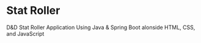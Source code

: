 # Stat Roller

D&D Stat Roller Application Using Java & Spring Boot alonside HTML, CSS, and JavaScript
